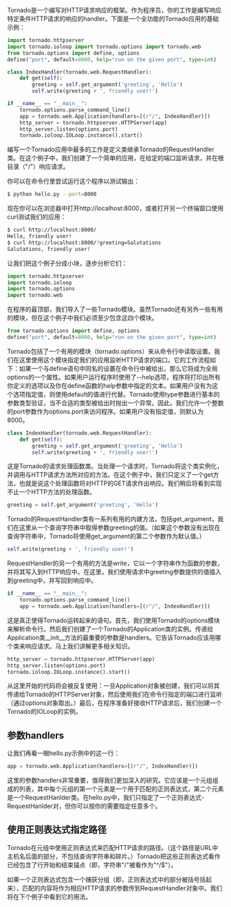 Tornado是一个编写对HTTP请求响应的框架。作为程序员，你的工作是编写响应特定条件HTTP请求的响应的handler。下面是一个全功能的Tornado应用的基础示例：

```python
import tornado.httpserver
import tornado.ioloop import tornado.options import tornado.web 
from tornado.options import define, options
define("port", default=8000, help="run on the given port", type=int)

class IndexHandler(tornado.web.RequestHandler):
    def get(self):
        greeting = self.get_argument('greeting', 'Hello')
        self.write(greeting + ', friendly user!')

if __name__ == "__main__":
    tornado.options.parse_command_line()
    app = tornado.web.Application(handlers=[(r"/", IndexHandler)])
    http_server = tornado.httpserver.HTTPServer(app)
    http_server.listen(options.port)
    tornado.ioloop.IOLoop.instance().start()
```
编写一个Tornado应用中最多的工作是定义类继承Tornado的RequestHandler类。在这个例子中，我们创建了一个简单的应用，在给定的端口监听请求，并在根目录（"/"）响应请求。

你可以在命令行里尝试运行这个程序以测试输出：
```bash
$ python hello.py --port=8000
```
现在你可以在浏览器中打开http://localhost:8000，或者打开另一个终端窗口使用curl测试我们的应用：
```bash
$ curl http://localhost:8000/
Hello, friendly user!
$ curl http://localhost:8000/?greeting=Salutations
Salutations, friendly user!
```
让我们把这个例子分成小块，逐步分析它们：
```python
import tornado.httpserver
import tornado.ioloop
import tornado.options
import tornado.web
```
在程序的最顶部，我们导入了一些Tornado模块。虽然Tornado还有另外一些有用的模块，但在这个例子中我们必须至少包含这四个模块。
```python
from tornado.options import define, options
define("port", default=8000, help="run on the given port", type=int)
```
Tornado包括了一个有用的模块（tornado.options）来从命令行中读取设置。我们在这里使用这个模块指定我们的应用监听HTTP请求的端口。它的工作流程如下：如果一个与define语句中同名的设置在命令行中被给出，那么它将成为全局options的一个属性。如果用户运行程序时使用了--help选项，程序将打印出所有你定义的选项以及你在define函数的help参数中指定的文本。如果用户没有为这个选项指定值，则使用default的值进行代替。Tornado使用type参数进行基本的参数类型验证，当不合适的类型被给出时抛出一个异常。因此，我们允许一个整数的port参数作为options.port来访问程序。如果用户没有指定值，则默认为8000。
```python
class IndexHandler(tornado.web.RequestHandler):
    def get(self):
        greeting = self.get_argument('greeting', 'Hello')
        self.write(greeting + ', friendly user!')
```
这是Tornado的请求处理函数类。当处理一个请求时，Tornado将这个类实例化，并调用与HTTP请求方法所对应的方法。在这个例子中，我们只定义了一个get方法，也就是说这个处理函数将对HTTP的GET请求作出响应。我们稍后将看到实现不止一个HTTP方法的处理函数。
```python
greeting = self.get_argument('greeting', 'Hello')
```
Tornado的RequestHandler类有一系列有用的内建方法，包括get_argument，我们在这里从一个查询字符串中取得参数greeting的值。（如果这个参数没有出现在查询字符串中，Tornado将使用get_argument的第二个参数作为默认值。）
```python
self.write(greeting + ', friendly user!')
```
RequestHandler的另一个有用的方法是write，它以一个字符串作为函数的参数，并将其写入到HTTP响应中。在这里，我们使用请求中greeting参数提供的值插入到greeting中，并写回到响应中。
```python
if __name__ == "__main__":
    tornado.options.parse_command_line()
    app = tornado.web.Application(handlers=[(r"/", IndexHandler)])
```
这是真正使得Tornado运转起来的语句。首先，我们使用Tornado的options模块来解析命令行。然后我们创建了一个Tornado的Application类的实例。传递给Application类__init__方法的最重要的参数是handlers。它告诉Tornado应该用哪个类来响应请求。马上我们讲解更多相关知识。
```python
http_server = tornado.httpserver.HTTPServer(app)
http_server.listen(options.port)
tornado.ioloop.IOLoop.instance().start()
```
从这里开始的代码将会被反复使用：一旦Application对象被创建，我们可以将其传递给Tornado的HTTPServer对象，然后使用我们在命令行指定的端口进行监听（通过options对象取出。）最后，在程序准备好接收HTTP请求后，我们创建一个Tornado的IOLoop的实例。

## 参数handlers

让我们再看一眼hello.py示例中的这一行：
```python
app = tornado.web.Application(handlers=[(r"/", IndexHandler)])
```
这里的参数handlers非常重要，值得我们更加深入的研究。它应该是一个元组组成的列表，其中每个元组的第一个元素是一个用于匹配的正则表达式，第二个元素是一个RequestHanlder类。在hello.py中，我们只指定了一个正则表达式-RequestHanlder对，但你可以按你的需要指定任意多个。

## 使用正则表达式指定路径

Tornado在元组中使用正则表达式来匹配HTTP请求的路径。（这个路径是URL中主机名后面的部分，不包括查询字符串和碎片。）Tornado把这些正则表达式看作已经包含了行开始和结束锚点（即，字符串"/"被看作为"^/$"）。

如果一个正则表达式包含一个捕获分组（即，正则表达式中的部分被括号括起来），匹配的内容将作为相应HTTP请求的参数传到RequestHandler对象中。我们将在下个例子中看到它的用法。